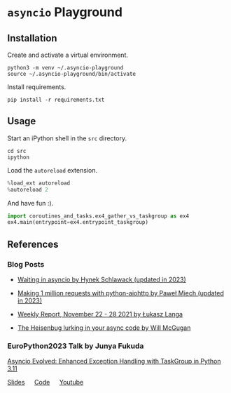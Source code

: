 # `asyncio` Playground

## Installation

Create and activate a virtual environment.
```shell
python3 -m venv ~/.asyncio-playground
source ~/.asyncio-playground/bin/activate
```

Install requirements.
```shell
pip install -r requirements.txt
```


## Usage

Start an iPython shell in the `src` directory. 
```shell
cd src
ipython
```

Load the `autoreload` extension.
```python
%load_ext autoreload
%autoreload 2
```

And have fun :).
```python
import coroutines_and_tasks.ex4_gather_vs_taskgroup as ex4
ex4.main(entrypoint=ex4.entrypoint_taskgroup)
```


## References
### Blog Posts

* [Waiting in asyncio by Hynek Schlawack (updated in 2023)](https://hynek.me/articles/waiting-in-asyncio/)

* [Making 1 million requests with python-aiohttp by  Paweł Miech (updated in 2023)](https://pawelmhm.github.io/asyncio/python/aiohttp/2016/04/22/asyncio-aiohttp.html)

* [Weekly Report, November 22 - 28 2021 by Łukasz Langa](https://lukasz.langa.pl/6d439b86-3834-481a-b95c-ac9c6956545b/)

* [The Heisenbug lurking in your async code by Will McGugan](https://textual.textualize.io/blog/2023/02/11/the-heisenbug-lurking-in-your-async-code/#the-heisenbug-lurking-in-your-async-code)



### EuroPython2023 Talk by Junya Fukuda

[Asyncio Evolved: Enhanced Exception Handling with TaskGroup in Python 3.11](https://ep2023.europython.eu/session/asyncio-evolved-enhanced-exception-handling-with-taskgroup-in-python-311)

[Slides](https://speakerdeck.com/jrfk/asyncio-evolved-enhanced-exception-handling-with-taskgroup-in-python-3-dot-11-europython-2023?slide=33) &emsp; [Code](https://github.com/jrfk/talk/tree/main/EuroPython2023) &emsp; [Youtube](https://youtu.be/y_upeUWmOeU?t=8364)
